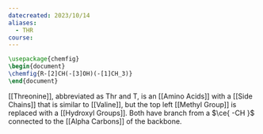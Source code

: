 ```yaml
---
datecreated: 2023/10/14
aliases:
  - THR
course:
---
```

```tikz
\usepackage{chemfig}
\begin{document}
\chemfig{R-[2]CH(-[3]OH)(-[1]CH_3)}
\end{document}
```

[[Threonine]], abbreviated as Thr and T, is an [[Amino Acids]] with a [[Side Chains]] that is similar to [[Valine]], but the top left [[Methyl Group]] is replaced with a [[Hydroxyl Groups]]. Both have branch from a $\ce{ -CH }$ connected to the [[Alpha Carbons]] of the backbone.